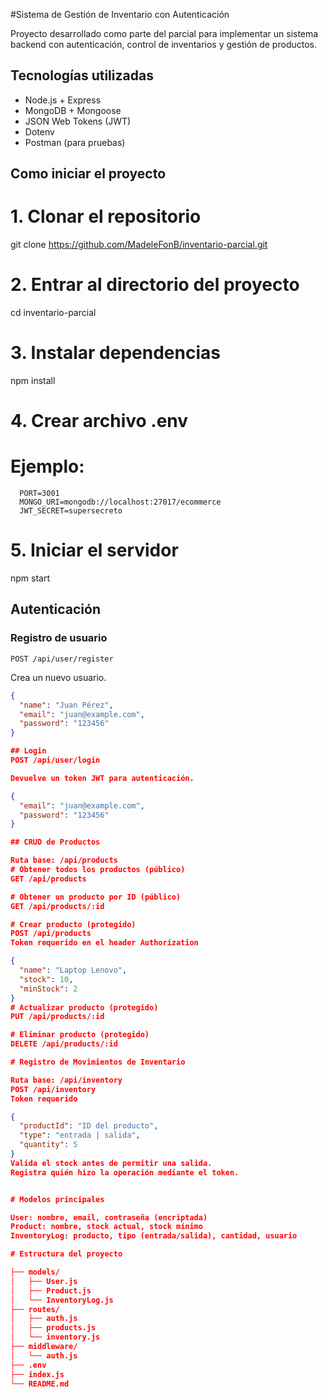 #Sistema de Gestión de Inventario con Autenticación

Proyecto desarrollado como parte del parcial para implementar un sistema backend con autenticación, control de inventarios y gestión de productos.

## Tecnologías utilizadas

- Node.js + Express
- MongoDB + Mongoose
- JSON Web Tokens (JWT)
- Dotenv
- Postman (para pruebas)

## Como iniciar el proyecto
# 1. Clonar el repositorio
git clone https://github.com/MadeleFonB/inventario-parcial.git

# 2. Entrar al directorio del proyecto
cd inventario-parcial

# 3. Instalar dependencias
npm install

# 4. Crear archivo .env
# Ejemplo:
      PORT=3001
      MONGO_URI=mongodb://localhost:27017/ecommerce
      JWT_SECRET=supersecreto

# 5. Iniciar el servidor
npm start


## Autenticación

### Registro de usuario
`POST /api/user/register`

Crea un nuevo usuario.

```json
{
  "name": "Juan Pérez",
  "email": "juan@example.com",
  "password": "123456"
}

## Login
POST /api/user/login

Devuelve un token JWT para autenticación.

{
  "email": "juan@example.com",
  "password": "123456"
}

## CRUD de Productos

Ruta base: /api/products
# Obtener todos los productos (público)
GET /api/products

# Obtener un producto por ID (público)
GET /api/products/:id

# Crear producto (protegido)
POST /api/products
Token requerido en el header Authorization

{
  "name": "Laptop Lenovo",
  "stock": 10,
  "minStock": 2
}
# Actualizar producto (protegido)
PUT /api/products/:id

# Eliminar producto (protegido)
DELETE /api/products/:id

# Registro de Movimientos de Inventario

Ruta base: /api/inventory
POST /api/inventory
Token requerido

{
  "productId": "ID del producto",
  "type": "entrada | salida",
  "quantity": 5
}
Valida el stock antes de permitir una salida.
Registra quién hizo la operación mediante el token.


# Modelos principales

User: nombre, email, contraseña (encriptada)
Product: nombre, stock actual, stock mínimo
InventoryLog: producto, tipo (entrada/salida), cantidad, usuario

# Estructura del proyecto

├── models/
│   ├── User.js
│   ├── Product.js
│   └── InventoryLog.js
├── routes/
│   ├── auth.js
│   ├── products.js
│   └── inventory.js
├── middleware/
│   └── auth.js
├── .env
├── index.js
└── README.md
